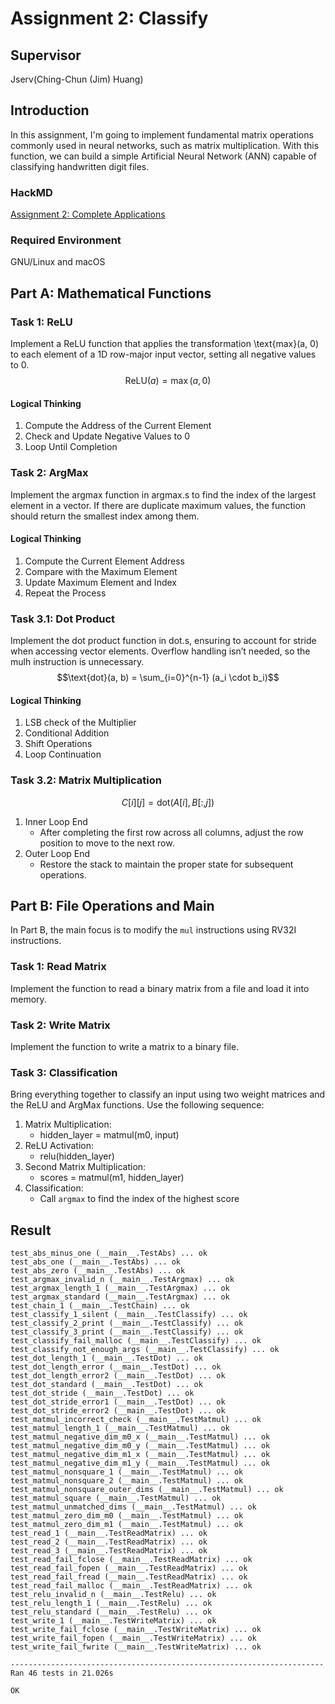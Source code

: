 # Assignment 2: Classify

## Supervisor
Jserv(Ching-Chun (Jim) Huang)

## Introduction
In this assignment, I'm going to implement fundamental matrix operations commonly used in neural networks, such as matrix multiplication. With this function, we can build a simple Artificial Neural Network (ANN) capable of classifying handwritten digit files.

### HackMD
[Assignment 2: Complete Applications](https://hackmd.io/@kjpqZJZeQHKQyZzsURxmsA/rkjhMKlGJg)

### Required Environment
GNU/Linux and macOS

## Part A: Mathematical Functions
### Task 1: ReLU
Implement a ReLU function that applies the transformation  \text{max}(a, 0)  to each element of a 1D row-major input vector, setting all negative values to 0.
$$\text{ReLU}(a) = \max(a, 0)$$
#### Logical Thinking
1. Compute the Address of the Current Element
2. Check and Update Negative Values to 0
3. Loop Until Completion

### Task 2: ArgMax
Implement the argmax function in argmax.s to find the index of the largest element in a vector. If there are duplicate maximum values, the function should return the smallest index among them.
#### Logical Thinking
1. Compute the Current Element Address
2. Compare with the Maximum Element
3. Update Maximum Element and Index
4. Repeat the Process

### Task 3.1: Dot Product
Implement the dot product function in dot.s, ensuring to account for stride when accessing vector elements. Overflow handling isn’t needed, so the mulh instruction is unnecessary.
$$\text{dot}(a, b) = \sum_{i=0}^{n-1} (a_i \cdot b_i)$$
#### Logical Thinking
1. LSB check of the Multiplier
2. Conditional Addition
3. Shift Operations
4. Loop Continuation

### Task 3.2: Matrix Multiplication
$$C[i][j] = \text{dot}(A[i], B[:, j])$$
1. Inner Loop End
    * After completing the first row across all columns, adjust the row position to move to the next row.
2. Outer Loop End
    * Restore the stack to maintain the proper state for subsequent operations.

## Part B: File Operations and Main
In Part B, the main focus is to modify the `mul` instructions using RV32I instructions.

### Task 1: Read Matrix
Implement the function to read a binary matrix from a file and load it into memory.

### Task 2: Write Matrix
Implement the function to write a matrix to a binary file.

### Task 3: Classification
Bring everything together to classify an input using two weight matrices and the ReLU and ArgMax functions. Use the following sequence:
1. Matrix Multiplication:
    * hidden_layer = matmul(m0, input)
2. ReLU Activation:
    * relu(hidden_layer)
3. Second Matrix Multiplication:
    * scores = matmul(m1, hidden_layer)
4. Classification:
    * Call `argmax` to find the index of the highest score

## Result
```
test_abs_minus_one (__main__.TestAbs) ... ok
test_abs_one (__main__.TestAbs) ... ok
test_abs_zero (__main__.TestAbs) ... ok
test_argmax_invalid_n (__main__.TestArgmax) ... ok
test_argmax_length_1 (__main__.TestArgmax) ... ok
test_argmax_standard (__main__.TestArgmax) ... ok
test_chain_1 (__main__.TestChain) ... ok
test_classify_1_silent (__main__.TestClassify) ... ok
test_classify_2_print (__main__.TestClassify) ... ok
test_classify_3_print (__main__.TestClassify) ... ok
test_classify_fail_malloc (__main__.TestClassify) ... ok
test_classify_not_enough_args (__main__.TestClassify) ... ok
test_dot_length_1 (__main__.TestDot) ... ok
test_dot_length_error (__main__.TestDot) ... ok
test_dot_length_error2 (__main__.TestDot) ... ok
test_dot_standard (__main__.TestDot) ... ok
test_dot_stride (__main__.TestDot) ... ok
test_dot_stride_error1 (__main__.TestDot) ... ok
test_dot_stride_error2 (__main__.TestDot) ... ok
test_matmul_incorrect_check (__main__.TestMatmul) ... ok
test_matmul_length_1 (__main__.TestMatmul) ... ok
test_matmul_negative_dim_m0_x (__main__.TestMatmul) ... ok
test_matmul_negative_dim_m0_y (__main__.TestMatmul) ... ok
test_matmul_negative_dim_m1_x (__main__.TestMatmul) ... ok
test_matmul_negative_dim_m1_y (__main__.TestMatmul) ... ok
test_matmul_nonsquare_1 (__main__.TestMatmul) ... ok
test_matmul_nonsquare_2 (__main__.TestMatmul) ... ok
test_matmul_nonsquare_outer_dims (__main__.TestMatmul) ... ok
test_matmul_square (__main__.TestMatmul) ... ok
test_matmul_unmatched_dims (__main__.TestMatmul) ... ok
test_matmul_zero_dim_m0 (__main__.TestMatmul) ... ok
test_matmul_zero_dim_m1 (__main__.TestMatmul) ... ok
test_read_1 (__main__.TestReadMatrix) ... ok
test_read_2 (__main__.TestReadMatrix) ... ok
test_read_3 (__main__.TestReadMatrix) ... ok
test_read_fail_fclose (__main__.TestReadMatrix) ... ok
test_read_fail_fopen (__main__.TestReadMatrix) ... ok
test_read_fail_fread (__main__.TestReadMatrix) ... ok
test_read_fail_malloc (__main__.TestReadMatrix) ... ok
test_relu_invalid_n (__main__.TestRelu) ... ok
test_relu_length_1 (__main__.TestRelu) ... ok
test_relu_standard (__main__.TestRelu) ... ok
test_write_1 (__main__.TestWriteMatrix) ... ok
test_write_fail_fclose (__main__.TestWriteMatrix) ... ok
test_write_fail_fopen (__main__.TestWriteMatrix) ... ok
test_write_fail_fwrite (__main__.TestWriteMatrix) ... ok

----------------------------------------------------------------------
Ran 46 tests in 21.026s

OK
```